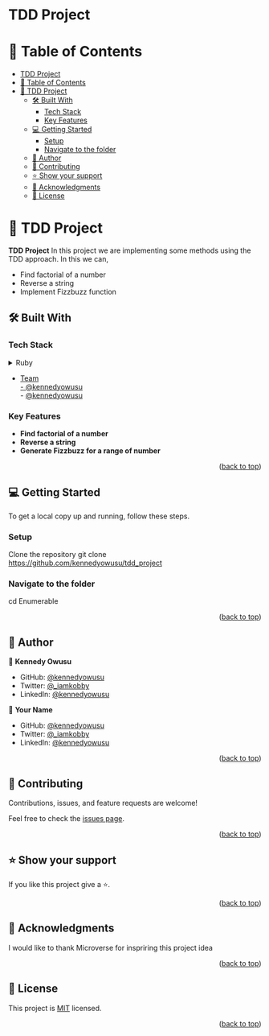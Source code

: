 # TDD Project


# 📗 Table of Contents

- [TDD Project](#tdd-project)
- [📗 Table of Contents](#-table-of-contents)
- [📖 TDD Project ](#-tdd-project-)
  - [🛠 Built With ](#-built-with-)
    - [Tech Stack ](#tech-stack-)
    - [Key Features ](#key-features-)
  - [💻 Getting Started ](#-getting-started-)
    - [Setup](#setup)
    - [Navigate to the folder](#navigate-to-the-folder)
  - [👥 Author ](#-author-)
  - [🤝 Contributing ](#-contributing-)
  - [⭐️ Show your support ](#️-show-your-support-)
  - [🙏 Acknowledgments ](#-acknowledgments-)
  - [📝 License ](#-license-)


# 📖 TDD Project <a name="about-project"></a>

**TDD Project** In this project we are implementing some methods using the TDD approach. In this we can,
* Find factorial of a number
* Reverse a string
* Implement Fizzbuzz function

## 🛠 Built With <a name="built-with"></a>

### Tech Stack <a name="tech-stack"></a>

<details>
<summary>Ruby</summary>
  <ul>
    <li><a href="https://www.ruby-lang.org/en/">Ruby/a></li>
  </ul>
</details>

- Team    
        - [@kennedyowusu](https://github.com/kennedyowusu)  
        - [@kennedyowusu](https://github.com/kennedyowusu)  

### Key Features <a name="key-features"></a>

- **Find factorial of a number**
- **Reverse a string**
- **Generate Fizzbuzz for a range of number**

<p align="right">(<a href="#readme-top">back to top</a>)</p>


## 💻 Getting Started <a name="getting-started"></a>

To get a local copy up and running, follow these steps.


### Setup
Clone the repository
git clone https://github.com/kennedyowusu/tdd_project

### Navigate to the folder

cd Enumerable


<p align="right">(<a href="#readme-top">back to top</a>)</p>


## 👥 Author <a name="authors"></a>


👤 **Kennedy Owusu**

- GitHub: [@kennedyowusu](https://github.com/kennedyowusu)
- Twitter: [@_iamkobby](https://twitter.com/@_iamkobby)
- LinkedIn: [@kennedyowusu](www.linkedin.com/in/kennedyowusu)

👤 **Your Name**

- GitHub: [@kennedyowusu](https://github.com/kennedyowusu)
- Twitter: [@_iamkobby](https://twitter.com/@_iamkobby)
- LinkedIn: [@kennedyowusu](www.linkedin.com/in/kennedyowusu)


<p align="right">(<a href="#readme-top">back to top</a>)</p>


## 🤝 Contributing <a name="contributing"></a>

Contributions, issues, and feature requests are welcome!

Feel free to check the [issues page](../../issues/).

<p align="right">(<a href="#readme-top">back to top</a>)</p>


## ⭐️ Show your support <a name="support"></a>

If you like this project give a ⭐.

<p align="right">(<a href="#readme-top">back to top</a>)</p>


## 🙏 Acknowledgments <a name="acknowledgements"></a>


I would like to thank Microverse for inspriring this project idea

<p align="right">(<a href="#readme-top">back to top</a>)</p>


## 📝 License <a name="license"></a>

This project is [MIT](./LICENSE) licensed.

<p align="right">(<a href="#readme-top">back to top</a>)</p>